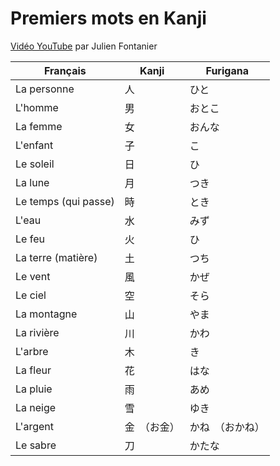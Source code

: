 # Premiers mots en Kanji

[Vidéo YouTube](https://www.youtube.com/watch?v=3p16KejjEpo) par Julien Fontanier

Français               | Kanji          | Furigana
---------------------- | ---------------| ----------
La personne            | 人             | ひと
L'homme                | 男             | おとこ
La femme               | 女             | おんな
L'enfant               | 子             | こ
Le soleil              | 日             | ひ
La lune                | 月             | つき
Le temps (qui passe)   | 時             | とき
L'eau                  | 水             | みず
Le feu                 | 火             | ひ
La terre (matière)     | 土             | つち
Le vent                | 風             | かぜ
Le ciel                | 空             | そら
La montagne            | 山             | やま
La rivière             | 川             | かわ
L'arbre                | 木             | き
La fleur               | 花             | はな
La pluie               | 雨             | あめ
La neige               | 雪             | ゆき
L'argent               | 金　（お金）    | かね　（おかね）
Le sabre               | 刀             | かたな
